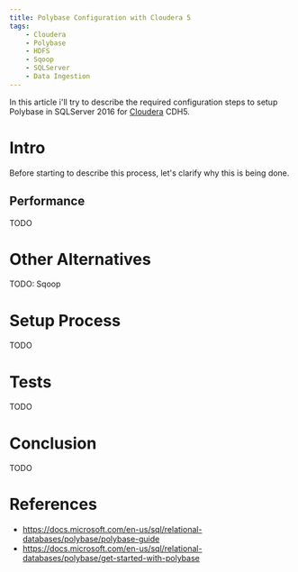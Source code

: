 ```yaml
---
title: Polybase Configuration with Cloudera 5
tags:
    - Cloudera
    - Polybase
    - HDFS
    - Sqoop
    - SQLServer
    - Data Ingestion
---
```


In this article i'll try to describe the required configuration steps to setup Polybase in SQLServer 2016 for [Cloudera](https://www.cloudera.com) CDH5. 

# Intro

Before starting to describe this process, let's clarify why this is being done.

## Performance

TODO

# Other Alternatives

TODO: Sqoop

# Setup Process

TODO

# Tests

TODO

# Conclusion

TODO

# References

* https://docs.microsoft.com/en-us/sql/relational-databases/polybase/polybase-guide
* https://docs.microsoft.com/en-us/sql/relational-databases/polybase/get-started-with-polybase